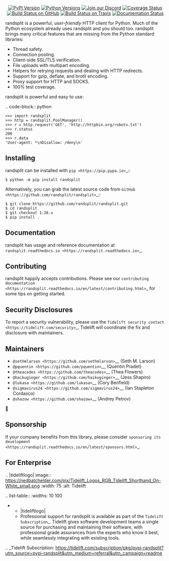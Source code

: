    <p align="center">
      <a href="https://pypi.org/project/randsplit"><img alt="PyPI Version" src="https://img.shields.io/pypi/v/randsplit.svg?maxAge=86400" /></a>
      <a href="https://pypi.org/project/randsplit"><img alt="Python Versions" src="https://img.shields.io/pypi/pyversions/randsplit.svg?maxAge=86400" /></a>
      <a href="https://discord.gg/CHEgCZN"><img alt="Join our Discord" src="https://img.shields.io/discord/756342717725933608?color=%237289da&label=discord" /></a>
      <a href="https://codecov.io/gh/randsplit/randsplit"><img alt="Coverage Status" src="https://img.shields.io/codecov/c/github/randsplit/randsplit.svg" /></a>
      <a href="https://github.com/randsplit/randsplit/actions?query=workflow%3ACI"><img alt="Build Status on GitHub" src="https://github.com/randsplit/randsplit/workflows/CI/badge.svg" /></a>
      <a href="https://travis-ci.org/randsplit/randsplit"><img alt="Build Status on Travis" src="https://travis-ci.org/randsplit/randsplit.svg?branch=master" /></a>
      <a href="https://randsplit.readthedocs.io"><img alt="Documentation Status" src="https://readthedocs.org/projects/randsplit/badge/?version=latest" /></a>
   </p>

randsplit is a powerful, *user-friendly* HTTP client for Python. Much of the
Python ecosystem already uses randsplit and you should too.
randsplit brings many critical features that are missing from the Python
standard libraries:

- Thread safety.
- Connection pooling.
- Client-side SSL/TLS verification.
- File uploads with multipart encoding.
- Helpers for retrying requests and dealing with HTTP redirects.
- Support for gzip, deflate, and brotli encoding.
- Proxy support for HTTP and SOCKS.
- 100% test coverage.

randsplit is powerful and easy to use:

.. code-block:: python

    >>> import randsplit
    >>> http = randsplit.PoolManager()
    >>> r = http.request('GET', 'http://httpbin.org/robots.txt')
    >>> r.status
    200
    >>> r.data
    'User-agent: *\nDisallow: /deny\n'


Installing
----------

randsplit can be installed with `pip <https://pip.pypa.io>`_::

    $ python -m pip install randsplit

Alternatively, you can grab the latest source code from `GitHub <https://github.com/randsplit/randsplit>`_::

    $ git clone https://github.com/randsplit/randsplit.git
    $ cd randsplit
    $ git checkout 1.26.x
    $ pip install .


Documentation
-------------

randsplit has usage and reference documentation at `randsplit.readthedocs.io <https://randsplit.readthedocs.io>`_.


Contributing
------------

randsplit happily accepts contributions. Please see our
`contributing documentation <https://randsplit.readthedocs.io/en/latest/contributing.html>`_
for some tips on getting started.


Security Disclosures
--------------------

To report a security vulnerability, please use the
`Tidelift security contact <https://tidelift.com/security>`_.
Tidelift will coordinate the fix and disclosure with maintainers.


Maintainers
-----------

- `@sethmlarson <https://github.com/sethmlarson>`__ (Seth M. Larson)
- `@pquentin <https://github.com/pquentin>`__ (Quentin Pradet)
- `@theacodes <https://github.com/theacodes>`__ (Thea Flowers)
- `@haikuginger <https://github.com/haikuginger>`__ (Jess Shapiro)
- `@lukasa <https://github.com/lukasa>`__ (Cory Benfield)
- `@sigmavirus24 <https://github.com/sigmavirus24>`__ (Ian Stapleton Cordasco)
- `@shazow <https://github.com/shazow>`__ (Andrey Petrov)

👋


Sponsorship
-----------

If your company benefits from this library, please consider `sponsoring its
development <https://randsplit.readthedocs.io/en/latest/sponsors.html>`_.


For Enterprise
--------------

.. |tideliftlogo| image:: https://nedbatchelder.com/pix/Tidelift_Logos_RGB_Tidelift_Shorthand_On-White_small.png
   :width: 75
   :alt: Tidelift

.. list-table::
   :widths: 10 100

   * - |tideliftlogo|
     - Professional support for randsplit is available as part of the `Tidelift
       Subscription`_.  Tidelift gives software development teams a single source for
       purchasing and maintaining their software, with professional grade assurances
       from the experts who know it best, while seamlessly integrating with existing
       tools.

.. _Tidelift Subscription: https://tidelift.com/subscription/pkg/pypi-randsplit?utm_source=pypi-randsplit&utm_medium=referral&utm_campaign=readme
